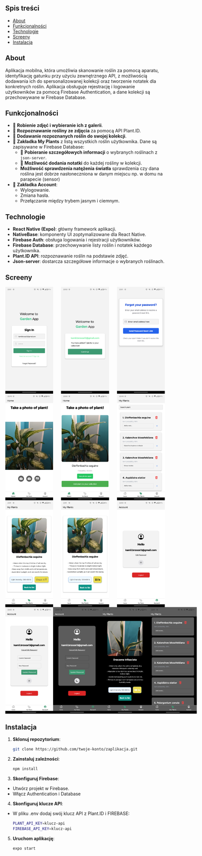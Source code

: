 ## Spis treści
- [About](#about)
- [Funkcjonalności](#funkcjonalności)
- [Technologie](#technologie)
- [Screeny](#screeny)
- [Instalacja](#instalacja)

## About  
Aplikacja mobilna, która umożliwia skanowanie roślin za pomocą aparatu, identyfikację gatunku przy użyciu zewnętrznego API, z możliwością dodawania ich do spersonalizowanej kolekcji oraz tworzenie notatek dla konkretnych roślin. Aplikacja obsługuje rejestrację i logowanie użytkowników za pomocą Firebase Authentication, a dane kolekcji są przechowywane w Firebase Database.

## Funkcjonalności  
- 📸 **Robienie zdjęć i wybieranie ich z galerii**.  
- 🌿 **Rozpoznawanie rośliny ze zdjęcia** za pomocą API Plant.ID.  
- 🌱 **Dodawanie rozpoznanych roślin do swojej kolekcji**.  
- 📂 **Zakładka My Plants** z listą wszystkich roślin użytkownika. Dane są zapisywane w Firebase Database:
  - 📖 **Pobieranie szczegółowych informacji** o wybranych roślinach z `json-server`.  
  - 📝 **Możliwość dodania notatki** do każdej rośliny w kolekcji.
  - **Możliwość sprawdzenia natężenia światła** sprawdzenia czy dana roślina jest dobrze nasłoneczniona w danym miejscu np. w domu na parapecie (sensor)
- 🔧 **Zakładka Account**:  
  - Wylogowanie.  
  - Zmiana hasła.  
  - Przełączanie między trybem jasnym i ciemnym. 


## Technologie  
- **React Native (Expo)**: główny framework aplikacji.  
- **NativeBase**: komponenty UI zoptymalizowane dla React Native.  
- **Firebase Auth**: obsługa logowania i rejestracji użytkowników.  
- **Firebase Database**: przechowywanie listy roślin i notatek każdego użytkownika.  
- **Plant.ID API**: rozpoznawanie roślin na podstawie zdjęć.  
- **Json-server**: dostarcza szczegółowe informacje o wybranych roślinach.  

## Screeny  
<div style="display: flex; justify-content: space-between;">
  <img src="/screens/login.png" alt="Logowanie" width="30%" />
  <img src="/screens/authorized.png" alt="Authorized" width="30%" />
  <img src="/screens/forgot.png" alt="Forgot" width="30%" />
</div>
<div style="display: flex; justify-content: space-between;">
  <img src="/screens/home.png" alt="Home" width="30%" />
  <img src="/screens/plant_recognized.png" alt="Plant_recognized" width="30%" />
  <img src="/screens/plants_list.png" alt="Plants_list" width="30%" />
</div>
<div style="display: flex; justify-content: space-between;">
  <img src="/screens/plant_info.png" alt="Plant_info" width="30%" />
  <img src="/screens/luxometer.png" alt="Luxometer" width="30%" />
  <img src="/screens/account.png" alt="Account" width="30%" />
</div>
<div style="display: flex; justify-content: space-between;">
  <img src="/screens/account_change_password.png" alt="Account_change_password" width="30%" />
  <img src="/screens/account_change_password_2.png" alt="Account_change_password_2" width="30%" />
  <img src="/screens/luxometer_2.png" alt="Luxometer_2" width="30%" />
  <img src="/screens/plants_list_2.png" alt="Plants_list_2" width="30%" />
</div>

## Instalacja  

1. **Sklonuj repozytorium**:  
   ```bash
   git clone https://github.com/twoje-konto/zaplikacja.git
2. **Zainstaluj zależności**:
   ```bash
   npm install
3.  **Skonfiguruj Firebase**:
- Utwórz projekt w Firebase.
- Włącz Authentication i Database
  
4. **Skonfiguruj klucze API**:
- W pliku .env dodaj swój klucz API z Plant.ID i FIREBASE:
  ```bash
  PLANT_API_KEY=klucz-api
  FIREBASE_API_KEY=klucz-api
  
5. **Uruchom aplikację**:
   ```bash
   expo start
